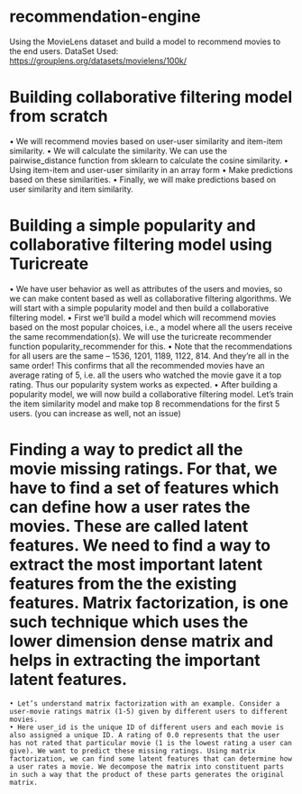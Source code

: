 # recommendation-engine

Using the MovieLens dataset and build a model to recommend movies to the end users.
DataSet Used: https://grouplens.org/datasets/movielens/100k/

# Building collaborative filtering model from scratch
• We will recommend movies based on user-user similarity and item-item similarity.
• We will calculate the similarity. We can use the pairwise_distance function from sklearn to calculate the cosine similarity.
• Using item-item and user-user similarity in an array form
• Make predictions based on these similarities.
• Finally, we will make predictions based on user similarity and item similarity.

# Building a simple popularity and collaborative filtering model using Turicreate

• We have user behavior as well as attributes of the users and movies, so we can make content based as well as collaborative filtering algorithms. We will start with a simple popularity model and then build a collaborative filtering model.
• First we’ll build a model which will recommend movies based on the most popular choices, i.e., a model where all the users receive the same recommendation(s). We will use the turicreate recommender function popularity_recommender for this.
• Note that the recommendations for all users are the same – 1536, 1201, 1189, 1122, 814. And they’re all in the same order! This confirms that all the recommended movies have an average rating of 5, i.e. all the users who watched the movie gave it a top rating. Thus our popularity system works as expected.
• After building a popularity model, we will now build a collaborative filtering model. Let’s train the item similarity model and make top 8 recommendations for the first 5 users. (you can increase as well, not an issue)

  


# Finding a way to predict all the movie missing ratings. For that, we have to find a set of features which can define how a user rates the movies. These are called latent features. We need to find a way to extract the most important latent features from the the existing features. Matrix factorization, is one such technique which uses the lower dimension dense matrix and helps in extracting the important latent features.

	• Let’s understand matrix factorization with an example. Consider a user-movie ratings matrix (1-5) given by different users to different movies.
	• Here user_id is the unique ID of different users and each movie is also assigned a unique ID. A rating of 0.0 represents that the user has not rated that particular movie (1 is the lowest rating a user can give). We want to predict these missing ratings. Using matrix factorization, we can find some latent features that can determine how a user rates a movie. We decompose the matrix into constituent parts in such a way that the product of these parts generates the original matrix.





